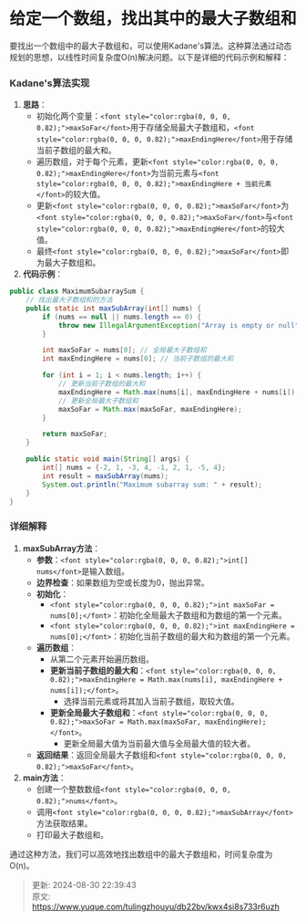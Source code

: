 # 给定一个数组，找出其中的最大子数组和

<font style="color:rgba(0, 0, 0, 0.82);">要找出一个数组中的最大子数组和，可以使用Kadane's算法。这种算法通过动态规划的思想，以线性时间复杂度O(n)解决问题。以下是详细的代码示例和解释：</font>

### <font style="color:rgba(0, 0, 0, 0.82);">Kadane's算法实现</font>
1. **<font style="color:rgba(0, 0, 0, 0.82);">思路</font>**<font style="color:rgba(0, 0, 0, 0.82);">：</font>
    - <font style="color:rgba(0, 0, 0, 0.82);">初始化两个变量：</font>`<font style="color:rgba(0, 0, 0, 0.82);">maxSoFar</font>`<font style="color:rgba(0, 0, 0, 0.82);">用于存储全局最大子数组和，</font>`<font style="color:rgba(0, 0, 0, 0.82);">maxEndingHere</font>`<font style="color:rgba(0, 0, 0, 0.82);">用于存储当前子数组的最大和。</font>
    - <font style="color:rgba(0, 0, 0, 0.82);">遍历数组，对于每个元素，更新</font>`<font style="color:rgba(0, 0, 0, 0.82);">maxEndingHere</font>`<font style="color:rgba(0, 0, 0, 0.82);">为当前元素与</font>`<font style="color:rgba(0, 0, 0, 0.82);">maxEndingHere + 当前元素</font>`<font style="color:rgba(0, 0, 0, 0.82);">的较大值。</font>
    - <font style="color:rgba(0, 0, 0, 0.82);">更新</font>`<font style="color:rgba(0, 0, 0, 0.82);">maxSoFar</font>`<font style="color:rgba(0, 0, 0, 0.82);">为</font>`<font style="color:rgba(0, 0, 0, 0.82);">maxSoFar</font>`<font style="color:rgba(0, 0, 0, 0.82);">与</font>`<font style="color:rgba(0, 0, 0, 0.82);">maxEndingHere</font>`<font style="color:rgba(0, 0, 0, 0.82);">的较大值。</font>
    - <font style="color:rgba(0, 0, 0, 0.82);">最终</font>`<font style="color:rgba(0, 0, 0, 0.82);">maxSoFar</font>`<font style="color:rgba(0, 0, 0, 0.82);">即为最大子数组和。</font>
2. **<font style="color:rgba(0, 0, 0, 0.82);">代码示例</font>**<font style="color:rgba(0, 0, 0, 0.82);">：</font>

```java
public class MaximumSubarraySum {  
    // 找出最大子数组和的方法  
    public static int maxSubArray(int[] nums) {  
        if (nums == null || nums.length == 0) {  
            throw new IllegalArgumentException("Array is empty or null");  
        }  

        int maxSoFar = nums[0]; // 全局最大子数组和  
        int maxEndingHere = nums[0]; // 当前子数组的最大和  

        for (int i = 1; i < nums.length; i++) {  
            // 更新当前子数组的最大和  
            maxEndingHere = Math.max(nums[i], maxEndingHere + nums[i]);  
            // 更新全局最大子数组和  
            maxSoFar = Math.max(maxSoFar, maxEndingHere);  
        }  

        return maxSoFar;  
    }  

    public static void main(String[] args) {  
        int[] nums = {-2, 1, -3, 4, -1, 2, 1, -5, 4};  
        int result = maxSubArray(nums);  
        System.out.println("Maximum subarray sum: " + result);  
    }  
}
```

### <font style="color:rgba(0, 0, 0, 0.82);">详细解释</font>
1. **<font style="color:rgba(0, 0, 0, 0.82);">maxSubArray方法</font>**<font style="color:rgba(0, 0, 0, 0.82);">：</font>
    - **<font style="color:rgba(0, 0, 0, 0.82);">参数</font>**<font style="color:rgba(0, 0, 0, 0.82);">：</font>`<font style="color:rgba(0, 0, 0, 0.82);">int[] nums</font>`<font style="color:rgba(0, 0, 0, 0.82);">是输入数组。</font>
    - **<font style="color:rgba(0, 0, 0, 0.82);">边界检查</font>**<font style="color:rgba(0, 0, 0, 0.82);">：如果数组为空或长度为0，抛出异常。</font>
    - **<font style="color:rgba(0, 0, 0, 0.82);">初始化</font>**<font style="color:rgba(0, 0, 0, 0.82);">：</font>
        * `<font style="color:rgba(0, 0, 0, 0.82);">int maxSoFar = nums[0];</font>`<font style="color:rgba(0, 0, 0, 0.82);">：初始化全局最大子数组和为数组的第一个元素。</font>
        * `<font style="color:rgba(0, 0, 0, 0.82);">int maxEndingHere = nums[0];</font>`<font style="color:rgba(0, 0, 0, 0.82);">：初始化当前子数组的最大和为数组的第一个元素。</font>
    - **<font style="color:rgba(0, 0, 0, 0.82);">遍历数组</font>**<font style="color:rgba(0, 0, 0, 0.82);">：</font>
        * <font style="color:rgba(0, 0, 0, 0.82);">从第二个元素开始遍历数组。</font>
        * **<font style="color:rgba(0, 0, 0, 0.82);">更新当前子数组的最大和</font>**<font style="color:rgba(0, 0, 0, 0.82);">：</font>`<font style="color:rgba(0, 0, 0, 0.82);">maxEndingHere = Math.max(nums[i], maxEndingHere + nums[i]);</font>`<font style="color:rgba(0, 0, 0, 0.82);">。</font>
            + <font style="color:rgba(0, 0, 0, 0.82);">选择当前元素或将其加入当前子数组，取较大值。</font>
        * **<font style="color:rgba(0, 0, 0, 0.82);">更新全局最大子数组和</font>**<font style="color:rgba(0, 0, 0, 0.82);">：</font>`<font style="color:rgba(0, 0, 0, 0.82);">maxSoFar = Math.max(maxSoFar, maxEndingHere);</font>`<font style="color:rgba(0, 0, 0, 0.82);">。</font>
            + <font style="color:rgba(0, 0, 0, 0.82);">更新全局最大值为当前最大值与全局最大值的较大者。</font>
    - **<font style="color:rgba(0, 0, 0, 0.82);">返回结果</font>**<font style="color:rgba(0, 0, 0, 0.82);">：返回全局最大子数组和</font>`<font style="color:rgba(0, 0, 0, 0.82);">maxSoFar</font>`<font style="color:rgba(0, 0, 0, 0.82);">。</font>
2. **<font style="color:rgba(0, 0, 0, 0.82);">main方法</font>**<font style="color:rgba(0, 0, 0, 0.82);">：</font>
    - <font style="color:rgba(0, 0, 0, 0.82);">创建一个整数数组</font>`<font style="color:rgba(0, 0, 0, 0.82);">nums</font>`<font style="color:rgba(0, 0, 0, 0.82);">。</font>
    - <font style="color:rgba(0, 0, 0, 0.82);">调用</font>`<font style="color:rgba(0, 0, 0, 0.82);">maxSubArray</font>`<font style="color:rgba(0, 0, 0, 0.82);">方法获取结果。</font>
    - <font style="color:rgba(0, 0, 0, 0.82);">打印最大子数组和。</font>

<font style="color:rgba(0, 0, 0, 0.82);">通过这种方法，我们可以高效地找出数组中的最大子数组和，时间复杂度为O(n)。</font>



> 更新: 2024-08-30 22:39:43  
> 原文: <https://www.yuque.com/tulingzhouyu/db22bv/kwx4si8s733r6uzh>